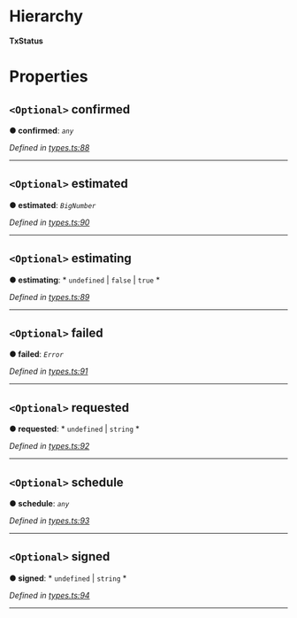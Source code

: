 

# Hierarchy

**TxStatus**

# Properties

<a id="confirmed"></a>

## `<Optional>` confirmed

**● confirmed**: *`any`*

*Defined in [types.ts:88](https://github.com/paritytech/js-libs/blob/5475020/packages/light.js/src/types.ts#L88)*

___
<a id="estimated"></a>

## `<Optional>` estimated

**● estimated**: *`BigNumber`*

*Defined in [types.ts:90](https://github.com/paritytech/js-libs/blob/5475020/packages/light.js/src/types.ts#L90)*

___
<a id="estimating"></a>

## `<Optional>` estimating

**● estimating**: * `undefined` &#124; `false` &#124; `true`
*

*Defined in [types.ts:89](https://github.com/paritytech/js-libs/blob/5475020/packages/light.js/src/types.ts#L89)*

___
<a id="failed"></a>

## `<Optional>` failed

**● failed**: *`Error`*

*Defined in [types.ts:91](https://github.com/paritytech/js-libs/blob/5475020/packages/light.js/src/types.ts#L91)*

___
<a id="requested"></a>

## `<Optional>` requested

**● requested**: * `undefined` &#124; `string`
*

*Defined in [types.ts:92](https://github.com/paritytech/js-libs/blob/5475020/packages/light.js/src/types.ts#L92)*

___
<a id="schedule"></a>

## `<Optional>` schedule

**● schedule**: *`any`*

*Defined in [types.ts:93](https://github.com/paritytech/js-libs/blob/5475020/packages/light.js/src/types.ts#L93)*

___
<a id="signed"></a>

## `<Optional>` signed

**● signed**: * `undefined` &#124; `string`
*

*Defined in [types.ts:94](https://github.com/paritytech/js-libs/blob/5475020/packages/light.js/src/types.ts#L94)*

___

